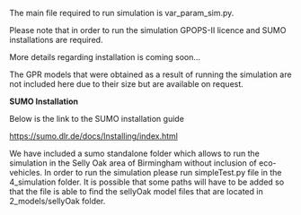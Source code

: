 The main file required to run simulation is var_param_sim.py.

Please note that in order to run the simulation GPOPS-II licence and SUMO installations are required.

More details regarding installation is coming soon...

The GPR models that were obtained as a result of running the simulation are not included here due to their size but are available on request. 

**SUMO Installation**

Below is the link to the SUMO installation guide

https://sumo.dlr.de/docs/Installing/index.html

We have included a sumo standalone folder which allows to run the simulation in the Selly Oak area of Birmingham without inclusion of eco-vehicles. In order to run the simulation please run simpleTest.py file in the 4_simulation folder. It is possible that some paths will have to be added so that the file is able to find the sellyOak model files that are located in 2_models/sellyOak folder.
